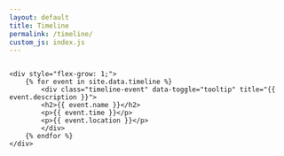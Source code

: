 ```yaml
---
layout: default
title: Timeline
permalink: /timeline/
custom_js: index.js
---
```


<div style="display: flex;">
    <div>
      <div id="slider"></div>
    </div>

    <div style="flex-grow: 1;">
        {% for event in site.data.timeline %}
            <div class="timeline-event" data-toggle="tooltip" title="{{ event.description }}">
            <h2>{{ event.name }}</h2>
            <p>{{ event.time }}</p>
            <p>{{ event.location }}</p>
            </div>
        {% endfor %}
    </div>
  </div>